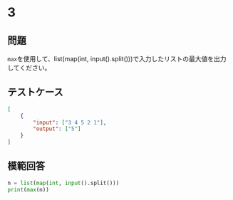# 3
## 問題

`max`を使用して、list(map(int, input().split()))で入力したリストの最大値を出力してください。

## テストケース

```json
[
	{
		"input": ["3 4 5 2 1"],
		"output": ["5"]
	}
]
```

## 模範回答
```python
n = list(map(int, input().split()))
print(max(n))
```